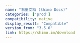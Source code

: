 ```yaml
---
name: "石墨文档 (Shimo Docs)"
categories: ['prod']
compatibility: native
display_result: "Compatible"
version_from: "3.5.0"
link: https://shimo.im/download
---
```

